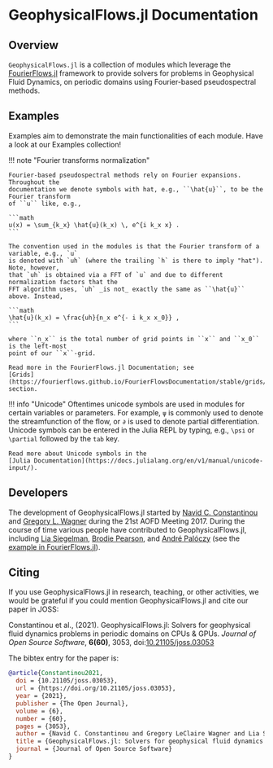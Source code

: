 # GeophysicalFlows.jl Documentation

## Overview

`GeophysicalFlows.jl` is a collection of modules which leverage the 
[FourierFlows.jl](https://github.com/FourierFlows/FourierFlows.jl) framework to provide
solvers for problems in Geophysical Fluid Dynamics, on periodic domains using Fourier-based pseudospectral methods.


## Examples

Examples aim to demonstrate the main functionalities of each module. Have a look at our Examples collection!


!!! note "Fourier transforms normalization"
    
    Fourier-based pseudospectral methods rely on Fourier expansions. Throughout the 
    documentation we denote symbols with hat, e.g., ``\hat{u}``, to be the Fourier transform 
    of ``u`` like, e.g.,
    
    ```math
    u(x) = \sum_{k_x} \hat{u}(k_x) \, e^{i k_x x} .
    ```
    
    The convention used in the modules is that the Fourier transform of a variable, e.g., `u` 
    is denoted with `uh` (where the trailing `h` is there to imply "hat"). Note, however, 
    that `uh` is obtained via a FFT of `u` and due to different normalization factors that the 
    FFT algorithm uses, `uh` _is not_ exactly the same as ``\hat{u}`` above. Instead,
    
    ```math
    \hat{u}(k_x) = \frac{𝚞𝚑}{n_x e^{- i k_x x_0}} ,
    ```
    
    where ``n_x`` is the total number of grid points in ``x`` and ``x_0`` is the left-most 
    point of our ``x``-grid.
    
    Read more in the FourierFlows.jl Documentation; see 
    [Grids](https://fourierflows.github.io/FourierFlowsDocumentation/stable/grids/) section.


!!! info "Unicode"
    Oftentimes unicode symbols are used in modules for certain variables or parameters. For 
    example, `ψ` is commonly used to denote the  streamfunction of the flow, or `∂` is used 
    to denote partial differentiation. Unicode symbols can be entered in the Julia REPL by 
    typing, e.g., `\psi` or `\partial` followed by the `tab` key.
    
    Read more about Unicode symbols in the 
    [Julia Documentation](https://docs.julialang.org/en/v1/manual/unicode-input/).


## Developers

The development of GeophysicalFlows.jl started by [Navid C. Constantinou](http://www.navidconstantinou.com) and [Gregory L. Wagner](https://glwagner.github.io) during the 21st AOFD Meeting 2017. During the 
course of time various people have contributed to GeophysicalFlows.jl, including 
[Lia Siegelman](https://scholar.google.com/citations?user=BQJtj6sAAAAJ), [Brodie Pearson](https://brodiepearson.github.io), and [André Palóczy](https://scholar.google.com/citations?user=o4tYEH8AAAAJ) (see the [example in FourierFlows.jl](https://fourierflows.github.io/FourierFlowsDocumentation/stable/generated/OneDShallowWaterGeostrophicAdjustment/)).


## Citing

If you use GeophysicalFlows.jl in research, teaching, or other activities, we would be grateful 
if you could mention GeophysicalFlows.jl and cite our paper in JOSS:

Constantinou et al., (2021). GeophysicalFlows.jl: Solvers for geophysical fluid dynamics problems in periodic domains on CPUs & GPUs. _Journal of Open Source Software_, **6(60)**, 3053, doi:[10.21105/joss.03053](https://doi.org/10.21105/joss.03053)

The bibtex entry for the paper is:

```bibtex
@article{Constantinou2021,
  doi = {10.21105/joss.03053},
  url = {https://doi.org/10.21105/joss.03053},
  year = {2021},
  publisher = {The Open Journal},
  volume = {6},
  number = {60},
  pages = {3053},
  author = {Navid C. Constantinou and Gregory LeClaire Wagner and Lia Siegelman and Brodie C. Pearson and André Palóczy},
  title = {GeophysicalFlows.jl: Solvers for geophysical fluid dynamics problems in periodic domains on CPUs &amp; GPUs},
  journal = {Journal of Open Source Software}
}
```
